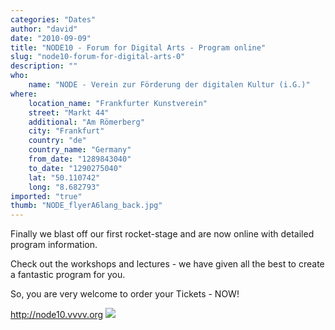 ```yaml
---
categories: "Dates"
author: "david"
date: "2010-09-09"
title: "NODE10 - Forum for Digital Arts - Program online"
slug: "node10-forum-for-digital-arts-0"
description: ""
who: 
    name: "NODE - Verein zur Förderung der digitalen Kultur (i.G.)"
where: 
    location_name: "Frankfurter Kunstverein"
    street: "Markt 44"
    additional: "Am Römerberg"
    city: "Frankfurt"
    country: "de"
    country_name: "Germany"
    from_date: "1289843040"
    to_date: "1290275040"
    lat: "50.110742"
    long: "8.682793"
imported: "true"
thumb: "NODE_flyerA6lang_back.jpg"
---
```



Finally we blast off our first rocket-stage and are now online with detailed program information.

Check out the workshops and lectures - we have given all the best to create a fantastic program for you.

So, you are very welcome to order your Tickets - NOW!

<http://node10.vvvv.org>
![](NODE_flyerA6lang_back.jpg) 